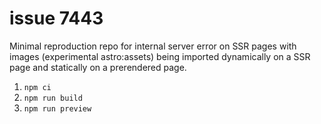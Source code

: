 # issue 7443
Minimal reproduction repo for internal server error on SSR pages with images (experimental astro:assets) being imported dynamically on a SSR page and statically on a prerendered page.

1. `npm ci`
2. `npm run build`
3. `npm run preview`
